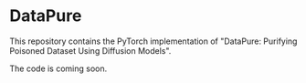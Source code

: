 # DataPure
This repository contains the PyTorch implementation of "DataPure: Purifying Poisoned Dataset Using Diffusion Models".

The code is coming soon.
